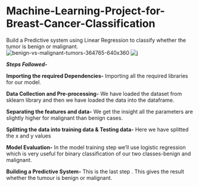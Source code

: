 # Machine-Learning-Project-for-Breast-Cancer-Classification
Build a Predictive system using Linear Regression to classify whether the tumor is benign or malignant.\
![benign-vs-malignant-tumors-364765-640x360](https://github.com/harshitah2s4/Machine-Learning-Project-for-Breast-Cancer-Classification/assets/101599002/262200c1-ead0-44f6-b648-fe625e9cc4f6)
![j](https://github.com/harshitah2s4/Machine-Learning-Project-for-Breast-Cancer-Classification/assets/101599002/61f95eee-f370-43a6-aa9c-663de4b77003)


***Steps Followed-***

**Importing the required Dependencies-**
Importing all the required libraries for our model.

**Data Collection and Pre-processing-**
We have loaded the dataset from sklearn library and then we have loaded the data into the dataframe.

**Separating the features and data-**
We get the insight all the parameters are slightly higher for malignant than benign cases.

**Splitting the data into training data & Testing data-**
Here we have splitted the x and y values

**Model Evaluation-**
In the model training step we’ll use logistic regression which is very useful for binary classification of our two classes-benign and malignant.

**Building a Predictive System-**
This is the last step . This gives the result whether the tumour is benign or malignant.


